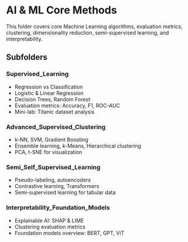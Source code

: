 # AI & ML Core Methods

This folder covers core Machine Learning algorithms, evaluation metrics, clustering, dimensionality reduction, semi-supervised learning, and interpretability.

## Subfolders

### Supervised_Learning

- Regression vs Classification
- Logistic & Linear Regression
- Decision Trees, Random Forest
- Evaluation metrics: Accuracy, F1, ROC-AUC
- Mini-lab: Titanic dataset analysis

### Advanced_Supervised_Clustering

- k-NN, SVM, Gradient Boosting
- Ensemble learning, k-Means, Hierarchical clustering
- PCA, t-SNE for visualization

### Semi_Self_Supervised_Learning

- Pseudo-labeling, autoencoders
- Contrastive learning, Transformers
- Semi-supervised learning for tabular data

### Interpretability_Foundation_Models

- Explainable AI: SHAP & LIME
- Clustering evaluation metrics
- Foundation models overview: BERT, GPT, ViT
